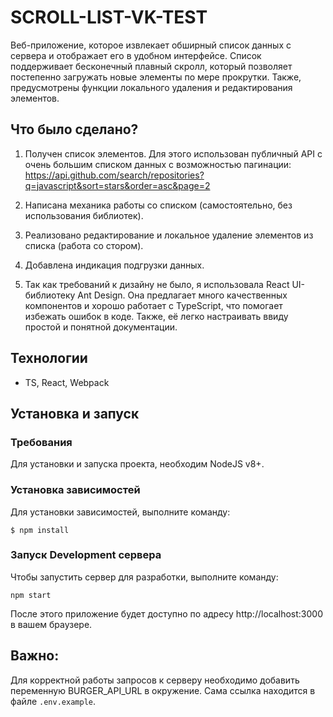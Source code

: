 # SCROLL-LIST-VK-TEST
Веб-приложение, которое извлекает обширный список данных с сервера и отображает его в удобном интерфейсе. Список поддерживает бесконечный плавный скролл, который позволяет постепенно загружать новые элементы по мере прокрутки. Также, предусмотрены функции локального удаления и редактирования элементов.


## Что было сделано?
1. Получен список элементов. Для этого использован публичный АРI с очень большим списком данных с возможностью пагинации: https://api.github.com/search/repositories?q=javascript&sort=stars&order=asc&page=2

2. Написана механика работы со списком (самостоятельно, без использования библиотек).
3. Реализовано редактирование и локальное удаление элементов из списка (работа со стором).
3. Добавлена индикация подгрузки данных.
4. Так как требований к дизайну не было, я использовала React UI-библиотеку Ant Design. Она предлагает много качественных компонентов и хорошо работает с TypeScript, что помогает избежать ошибок в коде. Также, её легко настраивать ввиду простой и понятной документации.

## Технологии
* TS, React, Webpack

## Установка и запуск
### Требования
Для установки и запуска проекта, необходим NodeJS v8+.

### Установка зависимостей
Для установки зависимостей, выполните команду:
```
$ npm install
```
### Запуск Development сервера
Чтобы запустить сервер для разработки, выполните команду:
```
npm start
```
После этого приложение будет доступно по адресу http://localhost:3000 в вашем браузере.

## Важно:
Для корректной работы запросов к серверу необходимо добавить переменную BURGER_API_URL в окружение. Сама ссылка находится в файле `.env.example`.